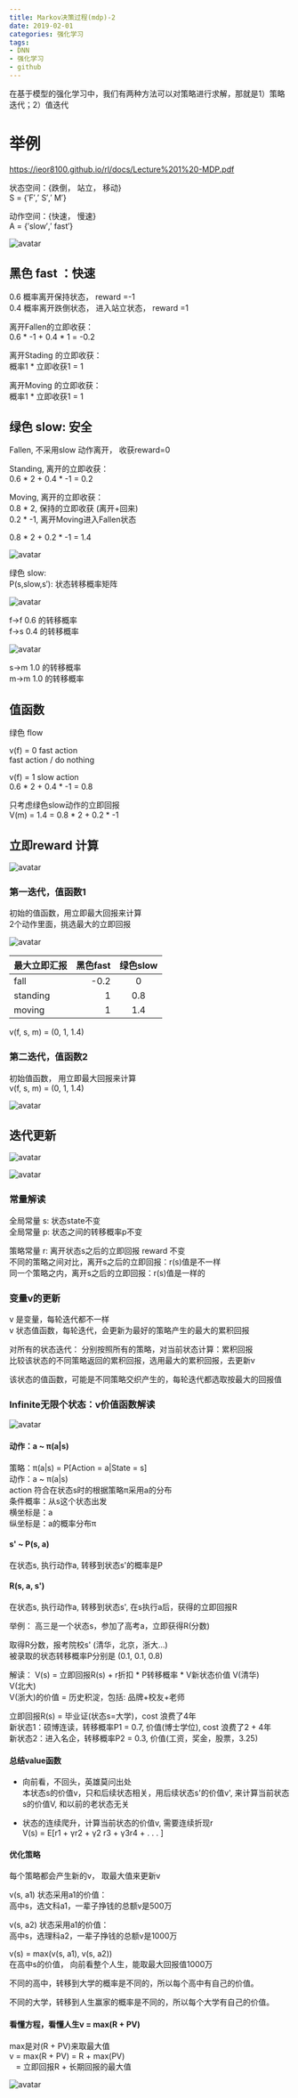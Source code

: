 ```yaml
---
title: Markov决策过程(mdp)-2
date: 2019-02-01
categories: 强化学习
tags:
- DNN
- 强化学习
- github
---
```


在基于模型的强化学习中，我们有两种方法可以对策略进行求解，那就是1）策略迭代；2）值迭代

# 举例

https://ieor8100.github.io/rl/docs/Lecture%201%20-MDP.pdf

状态空间：{跌倒， 站立， 移动}<br>
S = {′F′,′ S′,′ M′}

动作空间：{快速， 慢速}<br>
A = {′slow′,′ fast′}

![avatar](/images/RL-learning/mdp-9.png)

## 黑色 fast ：快速<br>
0.6 概率离开保持状态， reward =-1<br>
0.4 概率离开跌倒状态， 进入站立状态， reward =1<br>

离开Fallen的立即收获：<br>
0.6 * -1 + 0.4 * 1 = -0.2

离开Stading 的立即收获：<br>
概率1 * 立即收获1 = 1

离开Moving 的立即收获：<br>
概率1 * 立即收获1 = 1

## 绿色 slow: 安全
Fallen, 不采用slow 动作离开， 收获reward=0

Standing, 离开的立即收获：<br>
0.6 * 2 + 0.4 * -1 = 0.2

Moving, 离开的立即收获：<br>
0.8 * 2, 保持的立即收获 (离开+回来)<br>
0.2 * -1, 离开Moving进入Fallen状态

0.8 * 2 + 0.2 * -1 = 1.4

![avatar](/images/RL-learning/mdp-10.png)

绿色 slow:<br>
P(s,slow,s′): 状态转移概率矩阵

![avatar](/images/RL-learning/mdp-11.png)

f->f 0.6 的转移概率<br>
f->s 0.4 的转移概率

![avatar](/images/RL-learning/mdp-12.png)

s->m 1.0 的转移概率<br>
m->m 1.0 的转移概率

## 值函数
绿色 flow 

v(f) = 0 fast action<br>
fast action / do nothing

v(f) = 1 slow action<br>
0.6 * 2 + 0.4 * -1 = 0.8

只考虑绿色slow动作的立即回报<br>
V(m) = 1.4 = 0.8 * 2 + 0.2 * -1

## 立即reward 计算

![avatar](/images/RL-learning/mdp-13.png)

### 第一迭代，值函数1
初始的值函数，用立即最大回报来计算<br>
2个动作里面，挑选最大的立即回报

![avatar](/images/RL-learning/mdp-14.png)

| 最大立即汇报 | 黑色fast | 绿色slow |
| :-----| ----: | :----: |
| fall | -0.2 | 0 |
| standing | 1 | 0.8 |
| moving | 1 | 1.4 |

v(f, s, m) = (0, 1, 1.4)

### 第二迭代，值函数2
初始值函数， 用立即最大回报来计算<br>
v(f, s, m) = (0, 1, 1.4)

![avatar](/images/RL-learning/mdp-15.png)

## 迭代更新

![avatar](/images/RL-learning/mdp-16.png)

![avatar](/images/RL-learning/mdp-17.png)

### 常量解读
全局常量 s: 状态state不变<br>
全局常量 p: 状态之间的转移概率p不变

策略常量 r: 离开状态s之后的立即回报 reward 不变<br>
不同的策略之间对比，离开s之后的立即回报：r(s)值是不一样<br>
同一个策略之内，离开s之后的立即回报：r(s)值是一样的<br>

### 变量v的更新
v 是变量，每轮迭代都不一样<br>
v 状态值函数，每轮迭代，会更新为最好的策略产生的最大的累积回报

对所有的状态迭代：
分别按照所有的策略，对当前状态计算：累积回报<br>
比较该状态的不同策略返回的累积回报，选用最大的累积回报，去更新v

该状态的值函数，可能是不同策略交织产生的，每轮迭代都选取按最大的回报值

### Infinite无限个状态：v价值函数解读

![avatar](/images/RL-learning/mdp-18.png)

#### 动作：a ~ π(a|s) 
策略：π(a|s) = P[Action = a|State = s]<br>
动作：a ~ π(a|s) <br>
action 符合在状态s时的根据策略π采用a的分布<br>
条件概率：从s这个状态出发<br>
横坐标是：a<br>
纵坐标是：a的概率分布π

#### s' ~ P(s, a)
在状态s, 执行动作a, 转移到状态s'的概率是P

#### R(s, a, s')
在状态s, 执行动作a, 转移到状态s', 在s执行a后，获得的立即回报R

举例：
高三是一个状态s，参加了高考a，立即获得R(分数)

取得R分数，报考院校s' (清华，北京，浙大...)<br>
被录取的状态转移概率P分别是 (0.1, 0.1, 0.8)

解读： V(s) = 立即回报R(s) + r折扣 * P转移概率 * V新状态价值
V(清华)<br>
V(北大)<br>
V(浙大)的价值 = 历史积淀，包括: 品牌+校友+老师

立即回报R(s) = 毕业证(状态s=大学)，cost 浪费了4年<br>
新状态1：硕博连读，转移概率P1 = 0.7, 价值(博士学位), cost 浪费了2 + 4年<br>
新状态2：进入名企，转移概率P2 = 0.3, 价值(工资，奖金，股票，3.25)

#### 总结value函数

* 向前看，不回头，英雄莫问出处<br>
本状态s的价值v，只和后续状态相关，用后续状态s'的价值v', 来计算当前状态s的价值V, 和以前的老状态无关

* 状态的连续爬升，计算当前状态的价值v, 需要连续折现r<br>
V(s) = E[r1 + γr2 + γ2 r3 + γ3r4 + . . . ]

#### 优化策略
每个策略都会产生新的v， 取最大值来更新v

v(s, a1) 状态采用a1的价值：<br>
高中s，选文科a1，一辈子挣钱的总额v是500万

v(s, a2) 状态采用a1的价值：<br>
高中s，选理科a2，一辈子挣钱的总额v是1000万

v(s) = max(v(s, a1), v(s, a2)) <br>
在高中s的价值， 向前看整个人生，能取最大回报值1000万

不同的高中，转移到大学的概率是不同的，所以每个高中有自己的价值。

不同的大学，转移到人生赢家的概率是不同的，所以每个大学有自己的价值。

#### 看懂方程，看懂人生v = max(R + PV)
max是对(R + PV)来取最大值<br>
v = max(R + PV) = R + max(PV)<br>
&nbsp;&nbsp; = 立即回报R + 长期回报的最大值

![avatar](/images/RL-learning/mdp-19.png)


